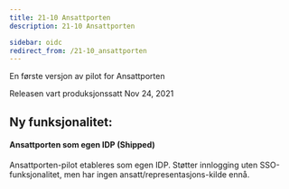 ```yaml
---
title: 21-10 Ansattporten
description: 21-10 Ansattporten

sidebar: oidc
redirect_from: /21-10_ansattporten
---
```



En første versjon av pilot for Ansattporten



Releasen vart produksjonssatt Nov 24, 2021

## Ny funksjonalitet:


#### Ansattporten som egen IDP (Shipped)

Ansattporten-pilot etableres som egen IDP. Støtter innlogging uten SSO-funksjonalitet, men har ingen ansatt/representasjons-kilde ennå.

